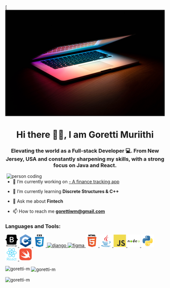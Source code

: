[![MasterHead](laptop_header.jpg)
<h1 align="center">Hi there 👋🏾, I am Goretti Muriithi</h1>
<h3 align="center">Elevating the world as a Full-stack Developer 💻. From New Jersey, USA and constantly sharpening my skills, with a strong focus on Java and React. </h3>

<img align="right" width="500" src="https://media.giphy.com/media/L1R1tvI9svkIWwpVYr/giphy.gif" alt="person coding">

- 🔭 I’m currently working on [- A finance tracking app](-)

- 🌱 I’m currently learning **Discrete Structures & C++**

- 💬 Ask me about **Fintech**

- 📫 How to reach me **gorettiwm@gmail.com**
  

<!-- <h3 align="left">Connect with me:</h3> -->
<p align="left">
</p>

<h3 align="left">Languages and Tools:</h3>
<p align="left"> <a href="https://getbootstrap.com" target="_blank" rel="noreferrer"> <img src="https://raw.githubusercontent.com/devicons/devicon/master/icons/bootstrap/bootstrap-plain-wordmark.svg" alt="bootstrap" width="40" height="40"/> </a> <a href="https://www.w3schools.com/cpp/" target="_blank" rel="noreferrer"> <img src="https://raw.githubusercontent.com/devicons/devicon/master/icons/cplusplus/cplusplus-original.svg" alt="cplusplus" width="40" height="40"/> </a> <a href="https://www.w3schools.com/css/" target="_blank" rel="noreferrer"> <img src="https://raw.githubusercontent.com/devicons/devicon/master/icons/css3/css3-original-wordmark.svg" alt="css3" width="40" height="40"/> </a> <a href="https://www.djangoproject.com/" target="_blank" rel="noreferrer"> <img src="https://cdn.worldvectorlogo.com/logos/django.svg" alt="django" width="40" height="40"/> </a> <a href="https://www.figma.com/" target="_blank" rel="noreferrer"> <img src="https://www.vectorlogo.zone/logos/figma/figma-icon.svg" alt="figma" width="40" height="40"/> </a> <a href="https://www.w3.org/html/" target="_blank" rel="noreferrer"> <img src="https://raw.githubusercontent.com/devicons/devicon/master/icons/html5/html5-original-wordmark.svg" alt="html5" width="40" height="40"/> </a> <a href="https://www.java.com" target="_blank" rel="noreferrer"> <img src="https://raw.githubusercontent.com/devicons/devicon/master/icons/java/java-original.svg" alt="java" width="40" height="40"/> </a> <a href="https://developer.mozilla.org/en-US/docs/Web/JavaScript" target="_blank" rel="noreferrer"> <img src="https://raw.githubusercontent.com/devicons/devicon/master/icons/javascript/javascript-original.svg" alt="javascript" width="40" height="40"/> </a> <a href="https://nodejs.org" target="_blank" rel="noreferrer"> <img src="https://raw.githubusercontent.com/devicons/devicon/master/icons/nodejs/nodejs-original-wordmark.svg" alt="nodejs" width="40" height="40"/> </a> <a href="https://www.python.org" target="_blank" rel="noreferrer"> <img src="https://raw.githubusercontent.com/devicons/devicon/master/icons/python/python-original.svg" alt="python" width="40" height="40"/> </a> <a href="https://reactjs.org/" target="_blank" rel="noreferrer"> <img src="https://raw.githubusercontent.com/devicons/devicon/master/icons/react/react-original-wordmark.svg" alt="react" width="40" height="40"/> </a> <a href="https://developer.apple.com/swift/" target="_blank" rel="noreferrer"> <img src="https://raw.githubusercontent.com/devicons/devicon/master/icons/swift/swift-original.svg" alt="swift" width="40" height="40"/> </a> </p>
<!-- <h3 align="left">Trophies:</h3>
<p align="center"> <a href="https://github.com/ryo-ma/github-profile-trophy"><img src="https://github-profile-trophy.vercel.app/?username=goretti-m" alt="goretti-m" /></a> </p> -->

<p><img align="left" src="https://github-readme-stats.vercel.app/api/top-langs?username=goretti-m&show_icons=true&locale=en&layout=compact" alt="goretti-m" /></p>

<p>&nbsp;<img align="center" src="https://github-readme-stats.vercel.app/api?username=goretti-m&show_icons=true&locale=en" alt="goretti-m" /></p>

<p><img align="center" src="https://github-readme-streak-stats.herokuapp.com/?user=goretti-m&" alt="goretti-m" /></p>
